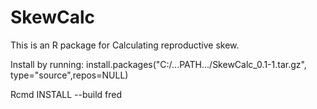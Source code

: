 SkewCalc
========
This is an R package for Calculating reproductive skew.

Install by running:
install.packages("C:/...PATH.../SkewCalc_0.1-1.tar.gz", type="source",repos=NULL)

Rcmd INSTALL --build fred
